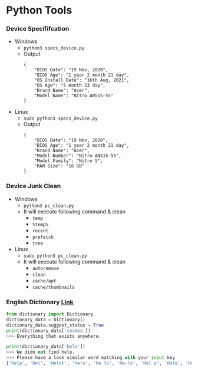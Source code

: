 # Python Tools
### Device Specififcation
- Windows
    - `python3 specs_device.py`
    - Output
        ```
        {
            "BIOS Date": "19 Nov, 2020",
            "BIOS Age": "1 year 2 month 21 day",
            "OS Install Date": "16th Aug, 2021",
            "OS Age": "5 month 23 day",
            "Brand Name": "Acer",
            "Model Name": "Nitro AN515-55"
        }
        ```
- Linux
    - `sudo python3 specs_device.py`
    - Output
        ```
        {
            "BIOS Date": "19 Nov, 2020",
            "BIOS Age": "1 year 2 month 21 day",
            "Brand Name": "Acer",
            "Model Number": "Nitro AN515-55",
            "Model Family": "Nitro 5",
            "RAM Size": "16 GB"
        }
        ```
### Device Junk Clean
- Windows
    - `python3 pc_clean.py`
    - It will execute following command & clean
        - `temp`
        - `%temp%`
        - `recent`
        - `prefetch`
        - `tree`
- Linux
    - `sudo python3 pc_clean.py`
    - It will execute following command & clean
        - `autoremove`
        - `clean`
        - `cache/apt`
        - `cache/thumbnails`
### English Dictionary [ Link ](English%20Dictionary)
```python
from dictionary import Dictionary
dictionary_data = Dictionary()
dictionary_data.suggest_status = True
print(dictionary_data['cosmos'])
>>> Everything that exists anywhere.

print(dictionary_data['helo'])
>>> We didn not find helo.
>>> Please have a look similar word matching with your input key
['Help', 'Hel', 'Helot', 'Hero', 'He lo', 'He-lo', 'Hel o', 'Hole', 'Hello', 'Halo', 'Hell', 'Held']
```
